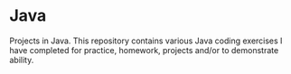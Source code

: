 Java
====

Projects in Java. This repository contains various Java coding exercises I have completed for practice, homework, 
projects and/or to demonstrate ability.
